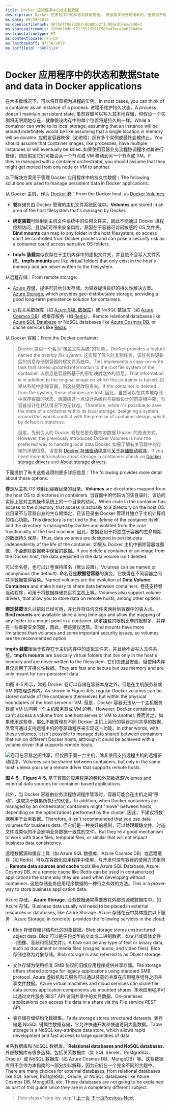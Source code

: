 ```yaml
---
title: Docker 应用程序中的状态和数据
description: Docker 应用程序中的状态和数据管理。 微服务实例是可消耗的，但数据不是，本文介绍如何使用微服务处理这一问题。
ms.date: 09/20/2018
ms.openlocfilehash: 9d7b0ff0e73267c6b80be2f1c956c3b4eae140e2
ms.sourcegitcommit: f20dd18dbcf2275513281f5d9ad7ece6a62644b4
ms.translationtype: HT
ms.contentlocale: zh-CN
ms.lasthandoff: 07/30/2019
ms.locfileid: "68673124"
---
```

# <a name="state-and-data-in-docker-applications"></a><span data-ttu-id="9e471-104">Docker 应用程序中的状态和数据</span><span class="sxs-lookup"><span data-stu-id="9e471-104">State and data in Docker applications</span></span>

<span data-ttu-id="9e471-105">在大多数情况下，可以将容器视为进程的实例。</span><span class="sxs-lookup"><span data-stu-id="9e471-105">In most cases, you can think of a container as an instance of a process.</span></span> <span data-ttu-id="9e471-106">进程不维护持久状态。</span><span class="sxs-lookup"><span data-stu-id="9e471-106">A process doesn't maintain persistent state.</span></span> <span data-ttu-id="9e471-107">虽然容器可以写入其本地存储，但假设一个实例将无限期地存在，就像假设内存中的单个位置将是持久的一样。</span><span class="sxs-lookup"><span data-stu-id="9e471-107">While a container can write to its local storage, assuming that an instance will be around indefinitely would be like assuming that a single location in memory will be durable.</span></span> <span data-ttu-id="9e471-108">应假定容器映像（如进程）拥有多个实例或最终会被终止。</span><span class="sxs-lookup"><span data-stu-id="9e471-108">You should assume that container images, like processes, have multiple instances or will eventually be killed.</span></span> <span data-ttu-id="9e471-109">如果使用容器业务流程协调程序对其进行管理，则应假定它们可能会从一个节点或 VM 移动到另一个节点或 VM。</span><span class="sxs-lookup"><span data-stu-id="9e471-109">If they're managed with a container orchestrator, you should assume that they might get moved from one node or VM to another.</span></span>

<span data-ttu-id="9e471-110">以下解决方案用于管理 Docker 应用程序中的持久性数据：</span><span class="sxs-lookup"><span data-stu-id="9e471-110">The following solutions are used to manage persistent data in Docker applications:</span></span>

<span data-ttu-id="9e471-111">从 Docker 主机，作为 [Docker 卷](https://docs.docker.com/engine/admin/volumes/)：</span><span class="sxs-lookup"><span data-stu-id="9e471-111">From the Docker host, as [Docker Volumes](https://docs.docker.com/engine/admin/volumes/):</span></span>

- <span data-ttu-id="9e471-112">**卷**存储在由 Docker 管理的主机文件系统区域中。</span><span class="sxs-lookup"><span data-stu-id="9e471-112">**Volumes** are stored in an area of the host filesystem that's managed by Docker.</span></span>

- <span data-ttu-id="9e471-113">**绑定装载**可映射到主机文件系统中的任何文件夹，因此不能通过 Docker 进程控制访问，且访问可带来安全风险，原因在于容器可访问敏感的 OS 文件夹。</span><span class="sxs-lookup"><span data-stu-id="9e471-113">**Bind mounts** can map to any folder in the host filesystem, so access can't be controlled from Docker process and can pose a security risk as a container could access sensitive OS folders.</span></span>

- <span data-ttu-id="9e471-114">**tmpfs 装载**类似仅存在于主机内存中的虚拟文件夹，并且绝不会写入文件系统。</span><span class="sxs-lookup"><span data-stu-id="9e471-114">**tmpfs mounts** are like virtual folders that only exist in the host's memory and are never written to the filesystem.</span></span>

<span data-ttu-id="9e471-115">从远程存储：</span><span class="sxs-lookup"><span data-stu-id="9e471-115">From remote storage:</span></span>

- <span data-ttu-id="9e471-116">[Azure 存储](https://azure.microsoft.com/documentation/services/storage/)，提供可异地分发存储，为容器提供良好的持久性解决方案。</span><span class="sxs-lookup"><span data-stu-id="9e471-116">[Azure Storage](https://azure.microsoft.com/documentation/services/storage/), which provides geo-distributable storage, providing a good long-term persistence solution for containers.</span></span>

- <span data-ttu-id="9e471-117">远程关系数据库（如 [Azure SQL 数据库](https://azure.microsoft.com/services/sql-database/)）或 NoSQL 数据库（如 [Azure Cosmos DB](https://docs.microsoft.com/azure/cosmos-db/introduction)）或缓存服务（如 [Redis](https://redis.io/)）。</span><span class="sxs-lookup"><span data-stu-id="9e471-117">Remote relational databases like [Azure SQL Database](https://azure.microsoft.com/services/sql-database/) or NoSQL databases like [Azure Cosmos DB](https://docs.microsoft.com/azure/cosmos-db/introduction), or cache services like [Redis](https://redis.io/).</span></span>

<span data-ttu-id="9e471-118">从 Docker 容器：</span><span class="sxs-lookup"><span data-stu-id="9e471-118">From the Docker container:</span></span>

> <span data-ttu-id="9e471-119">Docker 提供一个名为“覆盖文件系统”的功能  。</span><span class="sxs-lookup"><span data-stu-id="9e471-119">Docker provides a feature named the *overlay file system*.</span></span> <span data-ttu-id="9e471-120">这实现了写入时复制任务，该任务将更新后的信息存储到容器的根文件系统中。</span><span class="sxs-lookup"><span data-stu-id="9e471-120">This implements a copy-on-write task that stores updated information to the root file system of the container.</span></span> <span data-ttu-id="9e471-121">该信息是容器所基于的原始映射之外的信息。</span><span class="sxs-lookup"><span data-stu-id="9e471-121">That information is in addition to the original image on which the container is based.</span></span> <span data-ttu-id="9e471-122">如果从系统中删除容器，则这些更改将丢失。</span><span class="sxs-lookup"><span data-stu-id="9e471-122">If the container is deleted from the system, those changes are lost.</span></span> <span data-ttu-id="9e471-123">因此，虽然可以在其本地存储中保存容器的状态，但围绕这一点设计系统将与容器设计的前提相冲突，而容器设计在默认情况下为无状态。</span><span class="sxs-lookup"><span data-stu-id="9e471-123">Therefore, while it's possible to save the state of a container within its local storage, designing a system around this would conflict with the premise of container design, which by default is stateless.</span></span>
>
> <span data-ttu-id="9e471-124">但是，先前引入的 Docker 卷现在是处理本地数据 Docker 的首选方式。</span><span class="sxs-lookup"><span data-stu-id="9e471-124">However, the previously introduced Docker Volumes is now the preferred way to handling local data Docker.</span></span> <span data-ttu-id="9e471-125">如需了解有关容器中的存储的详细信息，请查看 [Docker 存储驱动程序](https://docs.docker.com/storage/storagedriver/select-storage-driver/)和[关于存储驱动程序](https://docs.docker.com/storage/storagedriver/)。</span><span class="sxs-lookup"><span data-stu-id="9e471-125">If you need more information about storage in containers check on [Docker storage drivers](https://docs.docker.com/storage/storagedriver/select-storage-driver/) and [About storage drivers](https://docs.docker.com/storage/storagedriver/).</span></span>

<span data-ttu-id="9e471-126">下面提供了有关这些选项的更多详细信息：</span><span class="sxs-lookup"><span data-stu-id="9e471-126">The following provides more detail about these options:</span></span>

<span data-ttu-id="9e471-127">**卷**是从主机 OS 映射到容器目录的目录。</span><span class="sxs-lookup"><span data-stu-id="9e471-127">**Volumes** are directories mapped from the host OS to directories in containers.</span></span> <span data-ttu-id="9e471-128">当容器中的代码访问该目录时，该访问实际上是对主机操作系统上的一个目录的访问。</span><span class="sxs-lookup"><span data-stu-id="9e471-128">When code in the container has access to the directory, that access is actually to a directory on the host OS.</span></span> <span data-ttu-id="9e471-129">此目录不与容器自身的生存期绑定，且该目录由 Docker 管理并独立于主机计算机的核心功能。</span><span class="sxs-lookup"><span data-stu-id="9e471-129">This directory is not tied to the lifetime of the container itself, and the directory is managed by Docker and isolated from the core functionality of the host machine.</span></span> <span data-ttu-id="9e471-130">因此，数据卷用于将独立于容器的生命周期的数据持久保存。</span><span class="sxs-lookup"><span data-stu-id="9e471-130">Thus, data volumes are designed to persist data independently of the life of the container.</span></span> <span data-ttu-id="9e471-131">如果从 Docker 主机中删除容器或图像，不会删除数据卷中保留的数据。</span><span class="sxs-lookup"><span data-stu-id="9e471-131">If you delete a container or an image from the Docker host, the data persisted in the data volume isn't deleted.</span></span>

<span data-ttu-id="9e471-132">可以命名卷，也可以让卷保持匿名（默认设置）。</span><span class="sxs-lookup"><span data-stu-id="9e471-132">Volumes can be named or anonymous (the default).</span></span> <span data-ttu-id="9e471-133">命名卷是**数据卷容器**的演变，它使得在不同容器之间共享数据变得容易。</span><span class="sxs-lookup"><span data-stu-id="9e471-133">Named volumes are the evolution of **Data Volume Containers** and make it easy to share data between containers.</span></span> <span data-ttu-id="9e471-134">卷还支持卷驱动程序，可用于将数据存储在远程主机上等。</span><span class="sxs-lookup"><span data-stu-id="9e471-134">Volumes also support volume drivers, that allow you to store data on remote hosts, among other options.</span></span>

<span data-ttu-id="9e471-135">**绑定装载**很久以前就已经可用，并允许将任何文件夹映射到容器中的装入点。</span><span class="sxs-lookup"><span data-stu-id="9e471-135">**Bind mounts** are available since a long time ago and allow the mapping of any folder to a mount point in a container.</span></span> <span data-ttu-id="9e471-136">绑定挂载的限制比卷的限制多，并存在一些重要安全问题，因此，卷是建议选项。</span><span class="sxs-lookup"><span data-stu-id="9e471-136">Bind mounts have more limitations than volumes and some important security issues, so volumes are the recommended option.</span></span>

<span data-ttu-id="9e471-137">**tmpfs 装载**相当于仅存在于主机内存中的虚拟文件夹，并且绝不会写入文件系统。</span><span class="sxs-lookup"><span data-stu-id="9e471-137">**tmpfs mounts** are basically virtual folders that live only in the host's memory and are never written to the filesystem.</span></span> <span data-ttu-id="9e471-138">它们快速且安全，但使用内存且仅适用于非持久性数据。</span><span class="sxs-lookup"><span data-stu-id="9e471-138">They are fast and secure but use memory and are only meant for non-persistent data.</span></span>

<span data-ttu-id="9e471-139">如图 4-5 所示，常规 Docker 卷可以存储在容器本身之外，但是在主机服务器或 VM 的物理边界内。</span><span class="sxs-lookup"><span data-stu-id="9e471-139">As shown in Figure 4-5, regular Docker volumes can be stored outside of the containers themselves but within the physical boundaries of the host server or VM.</span></span> <span data-ttu-id="9e471-140">但是，Docker 容器无法从一个主机服务器或 VM 访问另一个主机服务器或 VM 的卷。</span><span class="sxs-lookup"><span data-stu-id="9e471-140">However, Docker containers can't access a volume from one host server or VM to another.</span></span> <span data-ttu-id="9e471-141">换而言之，如果使用这些卷，那么不能管理在不同 Docker 主机上运行的容器之间共享的数据，尽管可通过支持远程主机的卷驱动程序来实现这一功能。</span><span class="sxs-lookup"><span data-stu-id="9e471-141">In other words, with these volumes, it isn't possible to manage data shared between containers that run on different Docker hosts, although it could be achieved with a volume driver that supports remote hosts.</span></span>

![<span data-ttu-id="9e471-142">卷可在容器之间共享，但仅限于同一台主机，除非使用支持远程主机的远程驱动程序。</span><span class="sxs-lookup"><span data-stu-id="9e471-142">Volumes can be shared between containers, but only in the same host, unless you use a remote driver that supports remote hosts.</span></span> ](./media/image5.png)

<span data-ttu-id="9e471-143">**图 4-5**。</span><span class="sxs-lookup"><span data-stu-id="9e471-143">**Figure 4-5**.</span></span> <span data-ttu-id="9e471-144">基于容器的应用程序的卷和外部数据源</span><span class="sxs-lookup"><span data-stu-id="9e471-144">Volumes and external data sources for container-based applications</span></span>

<span data-ttu-id="9e471-145">此外，当 Docker 容器由业务流程协调程序管理时，容器可能会在主机之间“移动”，这取决于群集所执行的优化。</span><span class="sxs-lookup"><span data-stu-id="9e471-145">In addition, when Docker containers are managed by an orchestrator, containers might "move" between hosts, depending on the optimizations performed by the cluster.</span></span> <span data-ttu-id="9e471-146">因此，不建议将数据卷用于业务数据。</span><span class="sxs-lookup"><span data-stu-id="9e471-146">Therefore, it isn't recommended that you use data volumes for business data.</span></span> <span data-ttu-id="9e471-147">但它们是一种良好的机制，可以处理跟踪文件、时态文件或类似的不会影响业务数据一致性的文件。</span><span class="sxs-lookup"><span data-stu-id="9e471-147">But they're a good mechanism to work with trace files, temporal files, or similar that will not impact business data consistency.</span></span>

<span data-ttu-id="9e471-148">远程数据源和缓存工具（如 Azure SQL 数据库、Azure Cosmos DB）或远程缓存（如 Redis）可以在容器化应用程序中使用，与开发时没有容器的使用方式相同  。</span><span class="sxs-lookup"><span data-stu-id="9e471-148">**Remote data sources and cache** tools like Azure SQL Database, Azure Cosmos DB, or a remote cache like Redis can be used in containerized applications the same way they are used when developing without containers.</span></span> <span data-ttu-id="9e471-149">这是存储业务应用程序数据的一种行之有效的方法。</span><span class="sxs-lookup"><span data-stu-id="9e471-149">This is a proven way to store business application data.</span></span>

<span data-ttu-id="9e471-150">Azure 存储。 </span><span class="sxs-lookup"><span data-stu-id="9e471-150">**Azure Storage.**</span></span> <span data-ttu-id="9e471-151">业务数据通常需要放在外部资源或数据库中，如 Azure 存储。</span><span class="sxs-lookup"><span data-stu-id="9e471-151">Business data usually will need to be placed in external resources or databases, like Azure Storage.</span></span> <span data-ttu-id="9e471-152">Azure 存储在云中具体提供以下服务：</span><span class="sxs-lookup"><span data-stu-id="9e471-152">Azure Storage, in concrete, provides the following services in the cloud:</span></span>

- <span data-ttu-id="9e471-153">Blob 存储存储非结构化的对象数据。</span><span class="sxs-lookup"><span data-stu-id="9e471-153">Blob storage stores unstructured object data.</span></span> <span data-ttu-id="9e471-154">Blob 可以是任何类型的文本或二进制数据，如文档或媒体文件（图像、音频和视频文件）。</span><span class="sxs-lookup"><span data-stu-id="9e471-154">A blob can be any type of text or binary data, such as document or media files (images, audio, and video files).</span></span> <span data-ttu-id="9e471-155">Blob 存储也称为对象存储。</span><span class="sxs-lookup"><span data-stu-id="9e471-155">Blob storage is also referred to as Object storage.</span></span>

- <span data-ttu-id="9e471-156">文件存储为使用标准 SMB 协议的旧版应用程序提供共享存储。</span><span class="sxs-lookup"><span data-stu-id="9e471-156">File storage offers shared storage for legacy applications using standard SMB protocol.</span></span> <span data-ttu-id="9e471-157">Azure 虚拟机和云服务可以通过装载的共享在应用程序组件之间共享文件数据。</span><span class="sxs-lookup"><span data-stu-id="9e471-157">Azure virtual machines and cloud services can share file data across application components via mounted shares.</span></span> <span data-ttu-id="9e471-158">本地应用程序可以通过文件服务 REST API 访问共享中的文件数据。</span><span class="sxs-lookup"><span data-stu-id="9e471-158">On-premises applications can access file data in a share via the File service REST API.</span></span>

- <span data-ttu-id="9e471-159">表存储存储结构化数据集。</span><span class="sxs-lookup"><span data-stu-id="9e471-159">Table storage stores structured datasets.</span></span> <span data-ttu-id="9e471-160">表存储是 NoSQL 键属性数据存储，它允许快速开发和快速访问大量数据。</span><span class="sxs-lookup"><span data-stu-id="9e471-160">Table storage is a NoSQL key-attribute data store, which allows rapid development and fast access to large quantities of data.</span></span>

<span data-ttu-id="9e471-161">关系数据库和 NoSQL 数据库。 </span><span class="sxs-lookup"><span data-stu-id="9e471-161">**Relational databases and NoSQL databases.**</span></span> <span data-ttu-id="9e471-162">外部数据库有很多选择，包括关系数据库（如 SQL Server、PostgreSQL、Oracle）或 NoSQL 数据库（如 Azure Cosmos DB、MongoDB）等。这些数据库将不会作为本指南的一部分加以解释，因为它们在一个完全不同的主题中。</span><span class="sxs-lookup"><span data-stu-id="9e471-162">There are many choices for external databases, from relational databases like SQL Server, PostgreSQL, Oracle, or NoSQL databases like Azure Cosmos DB, MongoDB, etc. These databases are not going to be explained as part of this guide since they are in a completely different subject.</span></span>

>[!div class="step-by-step"]
><span data-ttu-id="9e471-163">[上一页](containerize-monolithic-applications.md)
>[下一页](service-oriented-architecture.md)</span><span class="sxs-lookup"><span data-stu-id="9e471-163">[Previous](containerize-monolithic-applications.md)
[Next](service-oriented-architecture.md)</span></span>
